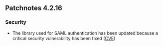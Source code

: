 ## Patchnotes 4.2.16

### Security
- The library used for SAML authentication has been updated because a critical security vulnerability has been fixed ([CVE](https://github.com/advisories/GHSA-r683-v43c-6xqv))
